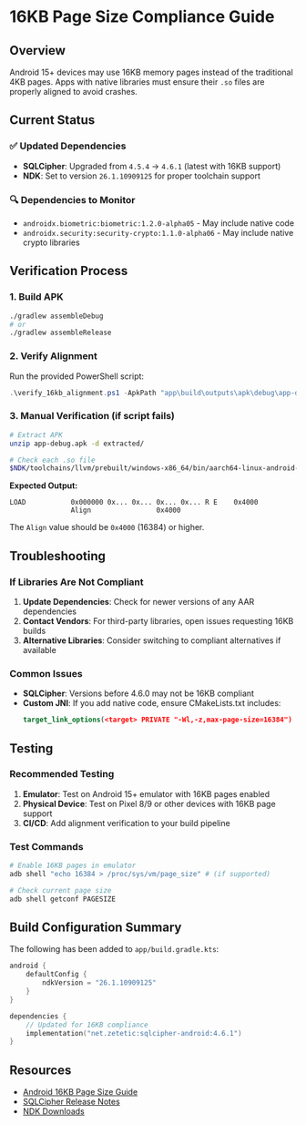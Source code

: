 # 16KB Page Size Compliance Guide

## Overview
Android 15+ devices may use 16KB memory pages instead of the traditional 4KB pages. Apps with native libraries must ensure their `.so` files are properly aligned to avoid crashes.

## Current Status

### ✅ Updated Dependencies
- **SQLCipher**: Upgraded from `4.5.4` → `4.6.1` (latest with 16KB support)
- **NDK**: Set to version `26.1.10909125` for proper toolchain support

### 🔍 Dependencies to Monitor
- `androidx.biometric:biometric:1.2.0-alpha05` - May include native code
- `androidx.security:security-crypto:1.1.0-alpha06` - May include native crypto libraries

## Verification Process

### 1. Build APK
```bash
./gradlew assembleDebug
# or
./gradlew assembleRelease
```

### 2. Verify Alignment
Run the provided PowerShell script:
```powershell
.\verify_16kb_alignment.ps1 -ApkPath "app\build\outputs\apk\debug\app-debug.apk"
```

### 3. Manual Verification (if script fails)
```bash
# Extract APK
unzip app-debug.apk -d extracted/

# Check each .so file
$NDK/toolchains/llvm/prebuilt/windows-x86_64/bin/aarch64-linux-android-readelf.exe -l extracted/lib/arm64-v8a/libsqlcipher.so | grep -A1 LOAD
```

**Expected Output:**
```
LOAD           0x000000 0x... 0x... 0x... 0x... R E    0x4000
               Align                0x4000
```
The `Align` value should be `0x4000` (16384) or higher.

## Troubleshooting

### If Libraries Are Not Compliant

1. **Update Dependencies**: Check for newer versions of any AAR dependencies
2. **Contact Vendors**: For third-party libraries, open issues requesting 16KB builds
3. **Alternative Libraries**: Consider switching to compliant alternatives if available

### Common Issues

- **SQLCipher**: Versions before 4.6.0 may not be 16KB compliant
- **Custom JNI**: If you add native code, ensure CMakeLists.txt includes:
  ```cmake
  target_link_options(<target> PRIVATE "-Wl,-z,max-page-size=16384")
  ```

## Testing

### Recommended Testing
1. **Emulator**: Test on Android 15+ emulator with 16KB pages enabled
2. **Physical Device**: Test on Pixel 8/9 or other devices with 16KB page support
3. **CI/CD**: Add alignment verification to your build pipeline

### Test Commands
```bash
# Enable 16KB pages in emulator
adb shell "echo 16384 > /proc/sys/vm/page_size" # (if supported)

# Check current page size
adb shell getconf PAGESIZE
```

## Build Configuration Summary

The following has been added to `app/build.gradle.kts`:

```kotlin
android {
    defaultConfig {
        ndkVersion = "26.1.10909125"
    }
}

dependencies {
    // Updated for 16KB compliance
    implementation("net.zetetic:sqlcipher-android:4.6.1")
}
```

## Resources

- [Android 16KB Page Size Guide](https://developer.android.com/guide/practices/page-sizes)
- [SQLCipher Release Notes](https://github.com/sqlcipher/sqlcipher-android/releases)
- [NDK Downloads](https://developer.android.com/ndk/downloads)
